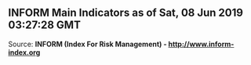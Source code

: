## INFORM Main Indicators as of Sat, 08 Jun 2019 03:27:28 GMT

Source: **INFORM (Index For Risk Management) - http://www.inform-index.org**